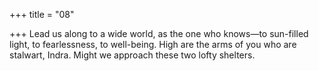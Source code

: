 +++
title = "08"

+++
Lead us along to a wide world, as the one who knows—to sun-filled  light, to fearlessness, to well-being.
High are the arms of you who are stalwart, Indra. Might we approach  these two lofty shelters.